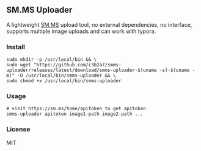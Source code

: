 ## SM.MS Uploader

A lightweight [SM.MS](https://sm.ms/) upload tool, no external dependencies, no interface, supports multiple image uploads and can work with typora.

### Install

```shell
sudo mkdir -p /usr/local/bin && \
sudo wget "https://github.com/c3b2a7/smms-uploader/releases/latest/download/smms-uploader-$(uname -s)-$(uname -m)" -O /usr/local/bin/smms-uploader && \
sudo chmod +x /usr/local/bin/smms-uploader
```

### Usage

```shell
# visit https://sm.ms/home/apitoken to get apitoken
smms-uploader apitoken image1-path image2-path ...
```

### License

MIT

